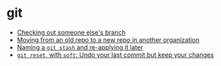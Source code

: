 # git

- [Checking out someone else's branch](check_out_remote_branch.md)
- [Moving from an old repo to a new repo in another organization](moving_to_a_new_repo.md)
- [Naming a `git stash` and re-applying it later](name_a_stash_and_apply_it.md)
- [`git reset`, with `soft`: Undo your last commit but keep your changes](undo_commit_but_preserve_changes.md)